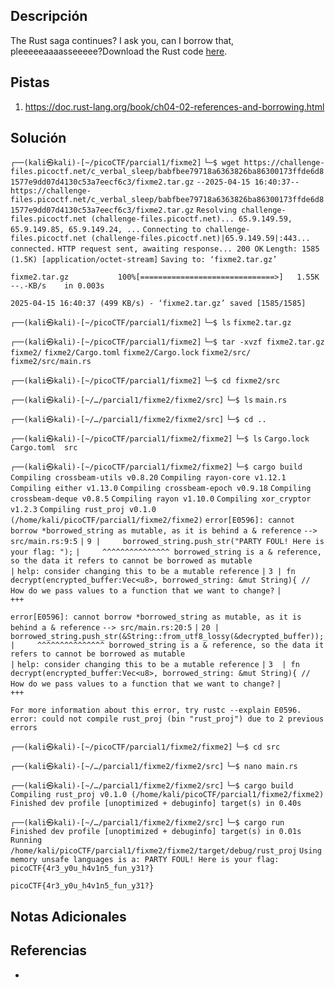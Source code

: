 ## Descripción

The Rust saga continues? I ask you, can I borrow that, pleeeeeaaaasseeeee?Download the Rust code [here](https://challenge-files.picoctf.net/c_verbal_sleep/babfbee79718a6363826ba86300173ffde6d81577e9dd07d4130c53a7eecf6c3/fixme2.tar.gz).
## Pistas

1. https://doc.rust-lang.org/book/ch04-02-references-and-borrowing.html

## Solución

`┌──(kali㉿kali)-[~/picoCTF/parcial1/fixme2]`
`└─$ wget https://challenge-files.picoctf.net/c_verbal_sleep/babfbee79718a6363826ba86300173ffde6d81577e9dd07d4130c53a7eecf6c3/fixme2.tar.gz`
`--2025-04-15 16:40:37--  https://challenge-files.picoctf.net/c_verbal_sleep/babfbee79718a6363826ba86300173ffde6d81577e9dd07d4130c53a7eecf6c3/fixme2.tar.gz`
`Resolving challenge-files.picoctf.net (challenge-files.picoctf.net)... 65.9.149.59, 65.9.149.85, 65.9.149.24, ...`
`Connecting to challenge-files.picoctf.net (challenge-files.picoctf.net)|65.9.149.59|:443... connected.`
`HTTP request sent, awaiting response... 200 OK`
`Length: 1585 (1.5K) [application/octet-stream]`
`Saving to: ‘fixme2.tar.gz’`

`fixme2.tar.gz           100%[==============================>]   1.55K  --.-KB/s    in 0.003s`  

`2025-04-15 16:40:37 (499 KB/s) - ‘fixme2.tar.gz’ saved [1585/1585]`

                                                                                               
`┌──(kali㉿kali)-[~/picoCTF/parcial1/fixme2]`
`└─$ ls`
`fixme2.tar.gz`
                                                                                               
`┌──(kali㉿kali)-[~/picoCTF/parcial1/fixme2]`
`└─$ tar -xvzf fixme2.tar.gz` 
`fixme2/`
`fixme2/Cargo.toml`
`fixme2/Cargo.lock`
`fixme2/src/`
`fixme2/src/main.rs`
                                                                                               
`┌──(kali㉿kali)-[~/picoCTF/parcial1/fixme2]`
`└─$ cd fixme2/src`
                                                                                               
`┌──(kali㉿kali)-[~/…/parcial1/fixme2/fixme2/src]`
`└─$ ls`
`main.rs`
                                                                                               
`┌──(kali㉿kali)-[~/…/parcial1/fixme2/fixme2/src]`
`└─$ cd ..`        
                                                                                               
`┌──(kali㉿kali)-[~/picoCTF/parcial1/fixme2/fixme2]`
`└─$ ls`
`Cargo.lock  Cargo.toml  src`
                                                                                               
`┌──(kali㉿kali)-[~/picoCTF/parcial1/fixme2/fixme2]`
`└─$ cargo build`
   `Compiling crossbeam-utils v0.8.20`
   `Compiling rayon-core v1.12.1`
   `Compiling either v1.13.0`
   `Compiling crossbeam-epoch v0.9.18`
   `Compiling crossbeam-deque v0.8.5`
   `Compiling rayon v1.10.0`
   `Compiling xor_cryptor v1.2.3`
   `Compiling rust_proj v0.1.0 (/home/kali/picoCTF/parcial1/fixme2/fixme2)`
`error[E0596]: cannot borrow *borrowed_string as mutable, as it is behind a & reference`
 `--> src/main.rs:9:5`
  `|`
`9 |     borrowed_string.push_str("PARTY FOUL! Here is your flag: ");`
  `|     ^^^^^^^^^^^^^^^ borrowed_string is a & reference, so the data it refers to cannot be borrowed as mutable`                                                                          
  `|`
`help: consider changing this to be a mutable reference`
  `|`
`3 | fn decrypt(encrypted_buffer:Vec<u8>, borrowed_string: &mut String){ // How do we pass values to a function that we want to change?`
  `|                                                        +++`

`error[E0596]: cannot borrow *borrowed_string as mutable, as it is behind a & reference`
  `--> src/main.rs:20:5`
   `|`
`20 |     borrowed_string.push_str(&String::from_utf8_lossy(&decrypted_buffer));`
   `|     ^^^^^^^^^^^^^^^ borrowed_string is a & reference, so the data it refers to cannot be borrowed as mutable`                                                                         
   `|`
`help: consider changing this to be a mutable reference`
   `|`
`3  | fn decrypt(encrypted_buffer:Vec<u8>, borrowed_string: &mut String){ // How do we pass values to a function that we want to change?`
   `|                                                        +++`

`For more information about this error, try rustc --explain E0596.`
`error: could not compile rust_proj (bin "rust_proj") due to 2 previous errors`
                                                                                               
`┌──(kali㉿kali)-[~/picoCTF/parcial1/fixme2/fixme2]`
`└─$ cd src`     
                                                                                               
`┌──(kali㉿kali)-[~/…/parcial1/fixme2/fixme2/src]`
`└─$ nano main.rs`

`┌──(kali㉿kali)-[~/…/parcial1/fixme2/fixme2/src]`
`└─$ cargo build` 
   `Compiling rust_proj v0.1.0 (/home/kali/picoCTF/parcial1/fixme2/fixme2)`
    `Finished dev profile [unoptimized + debuginfo] target(s) in 0.40s`
                                                                                               
`┌──(kali㉿kali)-[~/…/parcial1/fixme2/fixme2/src]`
`└─$ cargo run`  
    `Finished dev profile [unoptimized + debuginfo] target(s) in 0.01s`
     `Running /home/kali/picoCTF/parcial1/fixme2/fixme2/target/debug/rust_proj`
`Using memory unsafe languages is a: PARTY FOUL! Here is your flag: picoCTF{4r3_y0u_h4v1n5_fun_y31?}`

`picoCTF{4r3_y0u_h4v1n5_fun_y31?}`

## Notas Adicionales



## Referencias
- 

